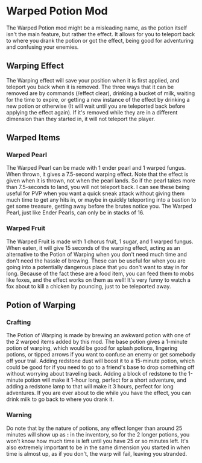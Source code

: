 # Warped Potion Mod
The Warped Potion mod might be a misleading name, as the potion itself isn't the main feature, but rather the effect. It allows for you to teleport back to where you drank the potion or got the effect, being good for adventuring and confusing your enemies.
## Warping Effect
The Warping effect will save your position when it is first applied, and teleport you back when it is removed. The three ways that it can be removed are by commands (/effect clear), drinking a bucket of milk, waiting for the time to expire, or getting a new instance of the effect by drinking a new potion or otherwise (It will wait until you are teleported back before applying the effect again). If it's removed while they are in a different dimension than they started in, it will not teleport the player.

## Warped Items
### Warped Pearl
The Warped Pearl can be made with 1 ender pearl and 1 warped fungus. When thrown, it gives a 7.5-second warping effect. Note that the effect is given when it is thrown, not when the pearl lands. So if the pearl takes more than 7.5-seconds to land, you will not teleport back. I can see these being useful for PVP when you want a quick sneak attack without giving them much time to get any hits in, or maybe in quickly teleporting into a bastion to get some treasure, getting away before the brutes notice you. The Warped Pearl, just like Ender Pearls, can only be in stacks of 16.
### Warped Fruit
The Warped Fruit is made with 1 chorus fruit, 1 sugar, and 1 warped fungus. When eaten, it will give 15 seconds of the warping effect, acting as an alternative to the Potion of Warping when you don't need much time and don't need the hassle of brewing. These can be useful for when you are going into a potentially dangerous place that you don't want to stay in for long. Because of the fact these are a food item, you can feed them to mobs like foxes, and the effect works on them as well! It's very funny to watch a fox about to kill a chicken by pouncing, just to be teleported away.

## Potion of Warping
### Crafting
The Potion of Warping is made by brewing an awkward potion with one of the 2 warped items added by this mod. The base potion gives a 1-minute potion of warping, which would be good for splash potions, lingering potions, or tipped arrows if you want to confuse an enemy or get somebody off your trail. Adding redstone dust will boost it to a 15-minute potion, which could be good for if you need to go to a friend's base to drop something off without worrying about traveling back. Adding a block of redstone to the 1-minute potion will make it 1-hour long, perfect for a short adventure, and adding a redstone lamp to that will make it 3 hours, perfect for long adventures. If you are ever about to die while you have the effect, you can drink milk to go back to where you drank it.
### Warning
Do note that by the nature of potions, any effect longer than around 25 minutes will show up as **:** in the inventory, so for the 2 longer potions, you won't know how much time is left until you have 25 or so minutes left.
It's also extremely important to be in the same dimension you started in when time is almost up, as if you don't, the warp will fail, leaving you stranded.
